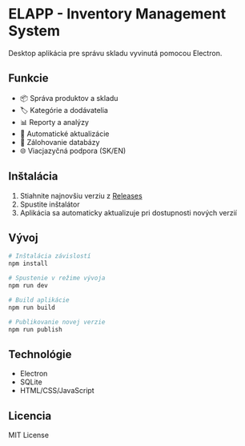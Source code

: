 # ELAPP - Inventory Management System

Desktop aplikácia pre správu skladu vyvinutá pomocou Electron.

## Funkcie

- 📦 Správa produktov a skladu
- 🏷️ Kategórie a dodávatelia
- 📊 Reporty a analýzy
- 🔄 Automatické aktualizácie
- 💾 Zálohovanie databázy
- 🌐 Viacjazyčná podpora (SK/EN)

## Inštalácia

1. Stiahnite najnovšiu verziu z [Releases](https://github.com/palika55555/ELAPP/releases)
2. Spustite inštalátor
3. Aplikácia sa automaticky aktualizuje pri dostupnosti nových verzií

## Vývoj

```bash
# Inštalácia závislostí
npm install

# Spustenie v režime vývoja
npm run dev

# Build aplikácie
npm run build

# Publikovanie novej verzie
npm run publish
```

## Technológie

- Electron
- SQLite
- HTML/CSS/JavaScript

## Licencia

MIT License

